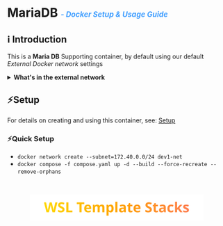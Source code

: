 
# MariaDB <span style="color: #409EFF; font-size: 0.6em; font-style: italic;"> -  Docker Setup & Usage Guide</span>

## ℹ️ Introduction

This is a **Maria DB** Supporting container, by default using our default *External Docker network* settings

<details>  
  <summary class="clickable-summary">
  <span  class="summary-icon"></span> <!-- Square Symbol -->
  <b>What's in the external network</b>
  </summary>
  
> It can be useful to know what container, IPv4 addresses and ports are used in a network
For this we have a script that displays the information for you. it can be found in my **PowerShell-Utilities** repository [here](https://github.com/NicoJanE/Powershell-Utilities). Use the `docker-netw-info` directory to execute the script.
</details>

## ⚡Setup

For details on creating and using this container, see: [Setup](https://nicojane.github.io/MariaDB/Howtos/setup)

### ⚡Quick Setup

- `docker network create --subnet=172.40.0.0/24 dev1-net`
- `docker compose -f compose.yaml up -d --build --force-recreate --remove-orphans`

<br>

<p align="center">
  <a href="https://nicojane.github.io/WSL-Template-Stacks-Home/">
    <img src="assets/images/WSLfooter.svg" alt="WSL Template Stacks" width="400" />
  </a>
</p>

